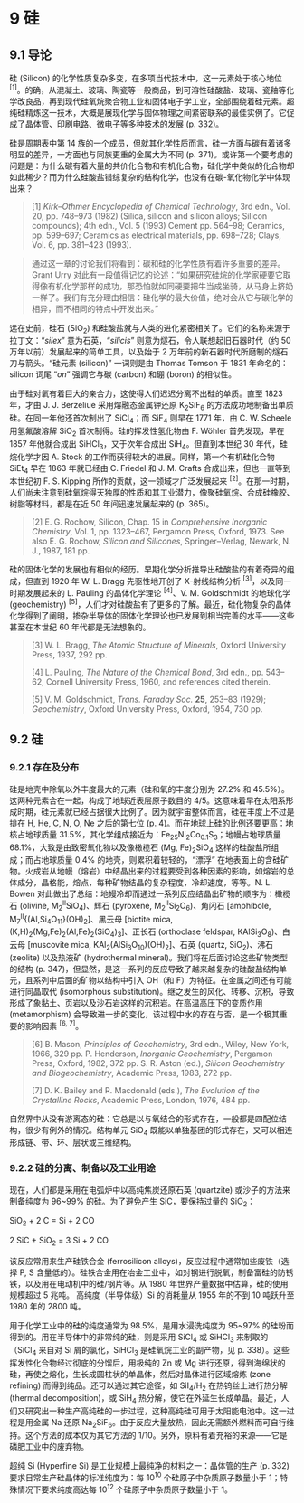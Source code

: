 # 9 硅
## 9.1 导论

硅 (Silicon) 的化学性质复杂多变，在多项当代技术中，这一元素处于核心地位 <sup>[1]</sup>。的确，从混凝土、玻璃、陶瓷等一般商品，到可溶性硅酸盐、玻璃、瓷釉等化学改良品，再到现代硅氧烷聚合物工业和固体电子学工业，全部围绕着硅元素。超纯硅精炼这一技术，大概是展现化学与固体物理之间紧密联系的最佳实例了。它促成了晶体管、印刷电路、微电子等多种技术的发展 (p. 332)。

硅是周期表中第 14 族的一个成员，但就其化学性质而言，硅一方面与碳有着诸多明显的差异，一方面也与同族更重的金属大为不同 (p. 371)。或许第一个要考虑的问题是：为什么碳有着大量的共价化合物和有机化合物，硅化学中类似的化合物却如此稀少？而为什么硅酸盐错综复杂的结构化学，也没有在碳-氧化物化学中体现出来？

> [1] *Kirk–Othmer Encyclopedia of Chemical Technology*, 3rd edn., Vol. 20, pp. 748–973 (1982) (Silica, silicon and silicon alloys; Silicon compounds); 4th edn., Vol. 5 (1993) Cement pp. 564–98; Ceramics, pp. 599–697; Ceramics as electrical materials, pp. 698–728; Clays, Vol. 6, pp. 381–423 (1993).

> 通过这一章的讨论我们将看到：碳和硅的化学性质有着许多重要的差异。Grant Urry 对此有一段值得记忆的论述：“如果研究硅烷的化学家硬要它取得像有机化学那样的成功，那恐怕就如同硬要把牛当成坐骑，从马身上挤奶一样了。我们有充分理由相信：硅化学的最大价值，绝对会从它与碳化学的相异，而不相同的特点中开发出来。”

远在史前，硅石 (SiO<sub>2</sub>) 和硅酸盐就与人类的进化紧密相关了。它们的名称来源于拉丁文：“*silex*” 意为石英，“*silicis*” 则意为燧石，令人联想起旧石器时代（约 50 万年以前）发展起来的简单工具，以及始于 2 万年前的新石器时代所磨制的燧石刀与箭头。“硅元素 (silicon)” 一词则是由 Thomas Tomson 于 1831 年命名的：silicon 词尾 “*on*” 强调它与碳 (carbon) 和硼 (boron) 的相似性。

由于硅对氧有着巨大的亲合力，这使得人们迟迟分离不出硅的单质。直至 1823 年，才由 J. J. Berzeliue 采用熔融态金属钾还原 K<sub>2</sub>SiF<sub>6</sub> 的方法成功地制备出单质硅。在同一年他还首次制出了 SiCl<sub>4</sub>；而 SiF<sub>4</sub> 则早在 1771 年，由 C. W. Scheele 用氢氟酸溶解 SiO<sub>2</sub> 首次制得。硅的挥发性氢化物由 F. Wöhler 首先发现，早在 1857 年他就合成出 SiHCl<sub>3</sub>，又于次年合成出 SiH<sub>4</sub>。但直到本世纪 30 年代，硅烷化学才因 A. Stock 的工作而获得较大的进展。同样，第一个有机硅化合物 SiEt<sub>4</sub> 早在 1863 年就已经由 C. Friedel 和 J. M. Crafts 合成出来，但也一直等到本世纪初 F. S. Kipping 所作的贡献，这一领域才广泛发展起来 <sup>[2]</sup>。在那一时期，人们尚未注意到硅氧烷得天独厚的性质和其工业潜力，像聚硅氧烷、合成硅橡胶、树脂等材料，都是在近 50 年间迅速发展起来的 (p. 365)。

> [2] E. G. Rochow, Silicon, Chap. 15 in *Comprehensive Inorganic Chemistry*, Vol. 1, pp. 1323–467, Pergamon Press, Oxford, 1973. See also E. G. Rochow, *Silicon and Silicones*, Springer–Verlag, Newark, N. J., 1987, 181 pp. 

硅的固体化学的发展也有相似的经历。早期化学分析推导出硅酸盐的有着奇异的组成，但直到 1920 年 W. L. Bragg 先驱性地开创了 X-射线结构分析 <sup>[3]</sup>，以及同一时期发展起来的 L. Pauling 的晶体化学理论 <sup>[4]</sup>、V. M. Goldschmidt 的地球化学 (geochemistry) <sup>[5]</sup>，人们才对硅酸盐有了更多的了解。最近，硅化物复杂的晶体化学得到了阐明，掺杂半导体的固体化学理论也已发展到相当完善的水平——这些甚至在本世纪 60 年代都是无法想象的。

> [3] W. L. Bragg, *The Atomic Structure of Minerals*, Oxford University Press, 1937, 292 pp.
>
> [4] L. Pauling, *The Nature of the Chemical Bond*, 3rd edn., pp. 543–62, Cornell University Press, 1960, and references cited therein. 
>
> [5] V. M. Goldschmidt, *Trans. Faraday Soc.* **25**, 253–83 (1929); *Geochemistry*, Oxford University Press, Oxford, 1954, 730 pp. 

## 9.2 硅

### 9.2.1 存在及分布

硅是地壳中除氧以外丰度最大的元素（硅和氧的丰度分别为 27.2% 和 45.5%）。这两种元素合在一起，构成了地球近表层原子数目的 4/5。这意味着早在太阳系形成时期，硅元素就已经占据很大比例了。因为就宇宙整体而言，硅在丰度上不过是排在 H, He, C, N, O, Ne 之后的第七位 (p. 4)。而在地球上硅的比例还要更高：地核占地球质量 31.5%，其化学组成接近为：Fe<sub>25</sub>Ni<sub>2</sub>Co<sub>0.1</sub>S<sub>3</sub>；地幔占地球质量 68.1%，大致是由致密氧化物以及像橄榄石 (Mg, Fe)<sub>2</sub>SiO<sub>4</sub> 这样的硅酸盐所组成；而占地球质量 0.4% 的地壳，则累积着较轻的，“漂浮” 在地表面上的含硅矿物。火成岩从地幔（熔岩）中结晶出来的过程要受到各种因素的影响，如熔岩的总体成分，晶格能，熔点，每种矿物结晶的复杂程度，冷却速度，等等。N. L. Bowen 对此做出了总结：地幔冷却而通过一系列反应结晶出矿物的顺序为：橄榄石 (olivine, M<sub>2</sub><sup>II</sup>SiO<sub>4</sub>)、辉石 (pyroxene, M<sub>2</sub><sup>II</sup>Si<sub>2</sub>O<sub>6</sub>)、角闪石 [amphibole, M<sub>7</sub><sup>II</sup>{(Al,Si<sub>4</sub>O<sub>11</sub>}(OH)<sub>2</sub>]、黑云母 [biotite mica, (K,H)<sub>2</sub>(Mg,Fe)<sub>2</sub>(Al,Fe)<sub>2</sub>(SiO<sub>4</sub>)<sub>3</sub>]、正长石 (orthoclase feldspar, KAlSi<sub>3</sub>O<sub>8</sub>)、白云母 [muscovite mica, KAl<sub>2</sub>(AlSi<sub>3</sub>O<sub>10</sub>)(OH)<sub>2</sub>]、石英 (quartz, SiO<sub>2</sub>)、沸石 (zeolite) 以及热液矿 (hydrothermal mineral)。我们将在后面讨论这些矿物类型的结构 (p. 347)，但显然，是这一系列的反应导致了越来越复杂的硅酸盐结构单元，且系列中后面的矿物以结构中引入 OH（和 F）为特征。在金属之间还有可能进行同晶取代 (isomorphous
substitution)。继之发生的风化、转移、沉积，导致形成了象黏土、页岩以及沙石岩这样的沉积岩。在高温高压下的变质作用 (metamorphism) 会导致进一步的变化，该过程中水的存在与否，是一个极其重要的影响因素 <sup>[6, 7]</sup>。

> [6] B. Mason, *Principles of Geochemistry*, 3rd edn., Wiley, New York, 1966, 329 pp. P. Henderson, *Inorganic Geochemistry*, Pergamon Press, Oxford, 1982, 372 pp. S. R. Aston (ed.), *Silicon Geochemistry and Biogeochemistry*, Academic Press, 1983, 272 pp. 
>
> [7] D. K. Bailey and R. Macdonald (eds.), *The Evolution of the Crystalline Rocks*, Academic Press, London, 1976, 484 pp. 

自然界中从没有游离态的硅：它总是以与氧结合的形式存在，一般都是四配位结构，很少有例外的情况。结构单元 SiO<sub>4</sub> 既能以单独基团的形式存在，又可以相连形成链、带、环、层状或三维结构。

### 9.2.2 硅的分离、制备以及工业用途

现在，人们都是采用在电弧炉中以高纯焦炭还原石英 (quartzite) 或沙子的方法来制备纯度为 96~99% 的硅。为了避免产生 SiC，要保持过量的 SiO<sub>2</sub>：

SiO<sub>2</sub> + 2 C = Si + 2 CO

2 SiC + SiO<sub>2</sub> = 3 Si + 2 CO

该反应常用来生产硅铁合金 (ferrosilicon alloys)，反应过程中通常加些废铁（选择 P, S 含量低的）。硅铁合金用在冶金工业中，如对钢进行脱氧，制备富硅的防锈铁，以及用在电动机中的硅/钢片等。从 1980 年世界产量数据中估算，硅的使用规模超过 5 兆吨。 高纯度（半导体级）Si 的消耗量从 1955 年的不到 10 吨跃升至 1980 年的 2800 吨。

用于化学工业中的硅的纯度通常为 98.5%，是用水浸洗纯度为 95~97% 的硅粉而得到的。用在半导体中的非常纯的硅，则是采用 SiCl<sub>4</sub> 或 SiHCl<sub>3</sub> 来制取的（SiCl<sub>4</sub> 来自对 Si 屑的氯化，SiHCl<sub>3</sub> 是硅氧烷工业的副产物，见 p. 338）。这些挥发性化合物经过彻底的分馏后，用极纯的 Zn 或 Mg 进行还原，得到海绵状的硅，再使之熔化，生长成圆柱状的单晶体，然后对晶体进行区域熔炼 (zone refining) 而得到纯品。还可以通过其它途径，如 SiI<sub>4</sub>/H<sub>2</sub> 在热钨丝上进行热分解 (thermal decomposition)，或 SiH<sub>4</sub> 热分解，使它在外延生长成单晶。最近，人们又研究出一种生产高纯硅的一步过程，这种高纯硅可用于太阳能电池中。这一过程是用金属 Na 还原 Na<sub>2</sub>SiF<sub>6</sub>。由于反应大量放热，因此无需额外燃料而可自行维持。这个方法的成本仅为其它方法的 1/10。另外，原料有着充裕的来源——它是磷肥工业中的废弃物。

超纯 Si (Hyperfine Si) 是工业规模上最纯净的材料之一：晶体管的生产 (p. 332) 要求日常生产硅晶体的标准纯度为：每 10<sup>10</sup> 个硅原子中杂质原子数量小于 1；特殊情况下要求纯度高达每 10<sup>12</sup> 个硅原子中杂质原子数量小于 1。
